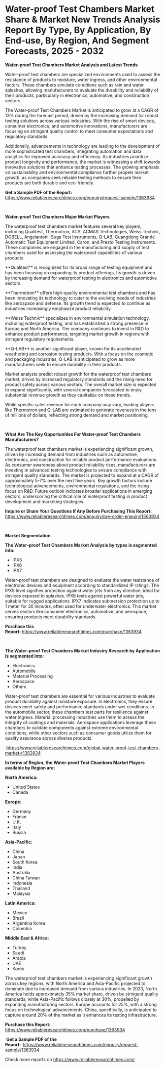 <p><h1>Water-proof Test Chambers Market Share & Market New Trends Analysis Report By Type, By Application, By End-use, By Region, And Segment Forecasts, 2025 - 2032</h1></p><p><strong>Water-proof Test Chambers Market Analysis and Latest Trends</strong></p>
<p><p>Water-proof test chambers are specialized environments used to assess the resistance of products to moisture, water ingress, and other environmental factors. These chambers simulate conditions such as rain and water splashes, allowing manufacturers to evaluate the durability and reliability of their products, particularly in electronics, automotive, and construction sectors. </p><p>The Water-proof Test Chambers Market is anticipated to grow at a CAGR of 13% during the forecast period, driven by the increasing demand for robust testing solutions across various industries. With the rise of smart devices, consumer electronics, and automotive innovations, manufacturers are focusing on stringent quality control to meet consumer expectations and regulatory standards. </p><p>Additionally, advancements in technology are leading to the development of more sophisticated test chambers, integrating automation and data analytics for improved accuracy and efficiency. As industries prioritize product longevity and performance, the market is witnessing a shift towards innovative solutions that enhance testing processes. The growing emphasis on sustainability and environmental compliance further propels market growth, as companies seek reliable testing methods to ensure their products are both durable and eco-friendly.</p></p>
<p><strong>Get a Sample PDF of the Report:&nbsp;</strong> <a href="https://www.reliableresearchtimes.com/enquiry/request-sample/1363934?utm_campaign=2627&utm_medium=2&utm_source=Github&utm_content=ia&utm_term=12042025&utm_id=water-proof-test-chambers">https://www.reliableresearchtimes.com/enquiry/request-sample/1363934</a></p>
<p>&nbsp;</p>
<p><strong>Water-proof Test Chambers Major Market Players</strong></p>
<p><p>The waterproof test chambers market features several key players, including Qualitest, Thermotron, ACS, ACMAS Technologies, Weiss Technik, DGBELL, Angelantoni, Suga Test Instruments, Q-LAB, Guangdong Grande Automatic Test Equipment Limited, Caron, and Presto Testing Instruments. These companies are engaged in the manufacturing and supply of test chambers used for assessing the waterproof capabilities of various products.</p><p>**Qualitest** is recognized for its broad range of testing equipment and has been focusing on expanding its product offerings. Its growth is driven by increasing demand for waterproof testing in electronics and automotive sectors.</p><p>**Thermotron** offers high-quality environmental test chambers and has been innovating its technology to cater to the evolving needs of industries like aerospace and defense. Its growth trend is expected to continue as industries increasingly emphasize product reliability.</p><p>**Weiss Technik** specializes in environmental simulation technology, including waterproof testing, and has established a strong presence in Europe and North America. The company continues to invest in R&D to enhance product performance, targeting market growth in regions with stringent regulatory requirements.</p><p>**Q-LAB** is another significant player, known for its accelerated weathering and corrosion testing products. With a focus on the cosmetic and packaging industries, Q-LAB is anticipated to grow as more manufacturers seek to ensure durability in their products.</p><p>Market analysts predict robust growth for the waterproof test chambers market, driven by increased regulatory standards and the rising need for product safety across various sectors. The overall market size is expected to expand significantly, with several companies forecasted to enjoy substantial revenue growth as they capitalize on these trends.</p><p>While specific sales revenue for each company may vary, leading players like Thermotron and Q-LAB are estimated to generate revenues in the tens of millions of dollars, reflecting strong demand and market positioning.</p></p>
<p>&nbsp;</p>
<p><strong>What Are The Key Opportunities For Water-proof Test Chambers Manufacturers?</strong></p>
<p><p>The waterproof test chambers market is experiencing significant growth, driven by increasing demand from industries such as automotive, electronics, and construction for reliable product performance evaluations. As consumer awareness about product reliability rises, manufacturers are investing in advanced testing technologies to ensure compliance with stringent quality standards. The market is projected to expand at a CAGR of approximately 5-7% over the next five years. Key growth factors include technological advancements, environmental regulations, and the rising focus on R&D. Future outlook indicates broader applications in emerging sectors, underscoring the critical role of waterproof testing in product development and marketing strategies.</p></p>
<p><strong>Inquire or Share Your Questions If Any Before Purchasing This Report:</strong> <a href="https://www.reliableresearchtimes.com/enquiry/pre-order-enquiry/1363934?utm_campaign=2627&utm_medium=2&utm_source=Github&utm_content=ia&utm_term=12042025&utm_id=water-proof-test-chambers">https://www.reliableresearchtimes.com/enquiry/pre-order-enquiry/1363934</a></p>
<p>&nbsp;</p>
<p><strong>Market Segmentation</strong></p>
<p><strong>The Water-proof Test Chambers Market Analysis by types is segmented into:</strong></p>
<p><ul><li>IPX5</li><li>IPX6</li><li>IPX7</li></ul></p>
<p><p>Water-proof test chambers are designed to evaluate the water resistance of electronic devices and equipment according to standardized IP ratings. The IPX5 level signifies protection against water jets from any direction, ideal for devices exposed to splashes. IPX6 tests against powerful water jets, suitable for rugged applications. IPX7 indicates submersion protection up to 1 meter for 30 minutes, often used for underwater electronics. This market serves sectors like consumer electronics, automotive, and aerospace, ensuring products meet durability standards.</p></p>
<p><strong>Purchase this Report:&nbsp;</strong><a href="https://www.reliableresearchtimes.com/purchase/1363934?utm_campaign=2627&utm_medium=2&utm_source=Github&utm_content=ia&utm_term=12042025&utm_id=water-proof-test-chambers">https://www.reliableresearchtimes.com/purchase/1363934</a></p>
<p>&nbsp;</p>
<p><strong>The Water-proof Test Chambers Market Industry Research by Application is segmented into:</strong></p>
<p><ul><li>Electronics</li><li>Automobile</li><li>Material Processing</li><li>Aerospace</li><li>Others</li></ul></p>
<p><p>Water-proof test chambers are essential for various industries to evaluate product durability against moisture exposure. In electronics, they ensure devices meet safety and performance standards under wet conditions. In the automobile sector, these chambers test parts for resilience against water ingress. Material processing industries use them to assess the integrity of coatings and materials. Aerospace applications leverage these chambers to validate components against extreme environmental conditions, while other sectors such as consumer goods utilize them for quality assurance across diverse products.</p></p>
<p><a href="https://www.reliableresearchtimes.com/global-water-proof-test-chambers-market-r1363934?utm_campaign=2627&utm_medium=2&utm_source=Github&utm_content=ia&utm_term=12042025&utm_id=water-proof-test-chambers">&nbsp;https://www.reliableresearchtimes.com/global-water-proof-test-chambers-market-r1363934</a></p>
<p><strong>In terms of Region, the Water-proof Test Chambers Market Players available by Region are:</strong></p>
<p>
    <p> <strong> North America: </strong>
        <ul>
            <li>United States</li>
            <li>Canada</li>
        </ul>
        </p> 
    <p> <strong> Europe: </strong>
        <ul>
            <li>Germany</li>
            <li>France</li>
            <li>U.K.</li>
            <li>Italy</li>
            <li>Russia</li>
        </ul>
        </p> 
    <p> <strong> Asia-Pacific: </strong>
        <ul>
            <li>China</li>
            <li>Japan</li>
            <li>South Korea</li>
            <li>India</li>
            <li>Australia</li>
            <li>China Taiwan</li>
            <li>Indonesia</li>
            <li>Thailand</li>
            <li>Malaysia</li>
        </ul>
        </p> 
    <p> <strong> Latin America: </strong>
        <ul>
            <li>Mexico</li>
            <li>Brazil</li>
            <li>Argentina Korea</li>
            <li>Colombia</li>
        </ul>
        </p> 
    <p> <strong> Middle East & Africa: </strong>
        <ul>
            <li>Turkey</li>
            <li>Saudi</li>
            <li>Arabia</li>
            <li>UAE</li>
            <li>Korea</li>
        </ul>
    </p>
    </p>
<p><p>The waterproof test chambers market is experiencing significant growth across key regions, with North America and Asia-Pacific projected to dominate due to increased demand from various industries. In 2023, North America holds approximately 35% market share, driven by stringent quality standards, while Asia-Pacific follows closely at 30%, propelled by expanding manufacturing sectors. Europe accounts for 25%, with a strong focus on technological advancements. China, specifically, is anticipated to capture around 20% of the market as it enhances its testing infrastructure.</p></p>
<p><strong>Purchase this Report: </strong><a href="https://www.reliableresearchtimes.com/purchase/1363934?utm_campaign=2627&utm_medium=2&utm_source=Github&utm_content=ia&utm_term=12042025&utm_id=water-proof-test-chambers">https://www.reliableresearchtimes.com/purchase/1363934</a></p>
<p>&nbsp;<strong>Get a Sample PDF of the Report:&nbsp;&nbsp;</strong><a href="https://www.reliableresearchtimes.com/enquiry/request-sample/1363934?utm_campaign=2627&utm_medium=2&utm_source=Github&utm_content=ia&utm_term=12042025&utm_id=water-proof-test-chambers">https://www.reliableresearchtimes.com/enquiry/request-sample/1363934</a></p>
<p><strong></strong></p>
<p>Check more reports on <a href="https://www.reliableresearchtimes.com/?utm_campaign=2627&utm_medium=2&utm_source=Github&utm_content=ia&utm_term=12042025&utm_id=water-proof-test-chambers">https://www.reliableresearchtimes.com/</a></p>